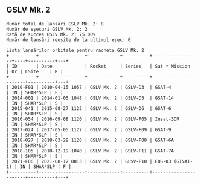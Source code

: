 ## GSLV Mk. 2

    Număr total de lansări GSLV Mk. 2: 8
    Număr de eșecuri GSLV Mk. 2: 2
    Rată de succes GSLV Mk. 2: 75.00%
    Număr de lansări reușite de la ultimul eșec: 0
    
    Lista lansărilor orbitale pentru racheta GSLV Mk. 2
    +----------+-----------------+------------+----------+------------------+----+----------+---+
    | ID       | Date            | Rocket     | Series   | Sat * Mission    | Or | LSite    | R |
    +----------+-----------------+------------+----------+------------------+----+----------+---+
    | 2010-F01 | 2010-04-15 1057 | GSLV Mk. 2 | GSLV-D3  | GSAT-4           | IN | SHAR*SLP | F |
    | 2014-001 | 2014-01-05 1048 | GSLV Mk. 2 | GSLV-D5  | GSAT-14          | IN | SHAR*SLP | S |
    | 2015-041 | 2015-08-27 1122 | GSLV Mk. 2 | GSLV-D6  | GSAT-6           | IN | SHAR*SLP | S |
    | 2016-054 | 2016-09-08 1120 | GSLV Mk. 2 | GSLV-F05 | Insat-3DR        | IN | SHAR*SLP | S |
    | 2017-024 | 2017-05-05 1127 | GSLV Mk. 2 | GSLV-F09 | GSAT-9           | IN | SHAR*SLP | S |
    | 2018-027 | 2018-03-29 1126 | GSLV Mk. 2 | GSLV-F08 | GSAT-6A          | IN | SHAR*SLP | S |
    | 2018-105 | 2018-12-19 1040 | GSLV Mk. 2 | GSLV-F11 | GSAT-7A          | IN | SHAR*SLP | S |
    | 2021-F06 | 2021-08-12 0013 | GSLV Mk. 2 | GLSV-F10 | EOS-03 (GISAT-1) | IN | SHAR*SLP | F |
    +----------+-----------------+------------+----------+------------------+----+----------+---+
    

